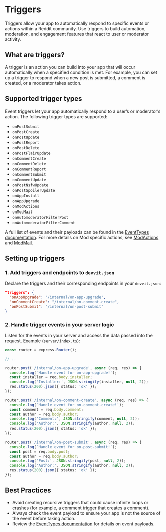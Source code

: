 # Triggers

Triggers allow your app to automatically respond to specific events or actions within a Reddit community. Use triggers to build automation, moderation, and engagement features that react to user or moderator activity.

## What are triggers?

A trigger is an action you can build into your app that will occur automatically when a specified condition is met. For example, you can set up a trigger to respond when a new post is submitted, a comment is created, or a moderator takes action.

## Supported trigger types

Event triggers let your app automatically respond to a user’s or moderator’s action. The following trigger types are supported:

- `onPostSubmit`
- `onPostCreate`
- `onPostUpdate`
- `onPostReport`
- `onPostDelete`
- `onPostFlairUpdate`
- `onCommentCreate`
- `onCommentDelete`
- `onCommentReport`
- `onCommentSubmit`
- `onCommentUpdate`
- `onPostNsfwUpdate`
- `onPostSpoilerUpdate`
- `onAppInstall`
- `onAppUpgrade`
- `onModActions`
- `onModMail`
- `onAutomoderatorFilterPost`
- `onAutomoderatorFilterComment`

A full list of events and their payloads can be found in the [EventTypes documentation](https://developers.reddit.com/docs/api/public-api/@devvit/namespaces/EventTypes/). For more details on Mod specific actions, see [ModActions](https://developers.reddit.com/docs/api/redditapi/models/interfaces/ModAction) and [ModMail](https://developers.reddit.com/docs/api/public-api/type-aliases/ModMailDefinition).

## Setting up triggers

### 1. Add triggers and endpoints to `devvit.json`

Declare the triggers and their corresponding endpoints in your `devvit.json`:

```json
"triggers": {
  "onAppUpgrade": "/internal/on-app-upgrade",
  "onCommentCreate": "/internal/on-comment-create",
  "onPostSubmit": "/internal/on-post-submit"
}
```

### 2. Handle trigger events in your server logic

Listen for the events in your server and access the data passed into the request. Example (`server/index.ts`):

```ts
const router = express.Router();

// ..

router.post('/internal/on-app-upgrade', async (req, res) => {
  console.log(`Handle event for on-app-upgrade!`);
  const installer = req.body.installer;
  console.log('Installer:', JSON.stringify(installer, null, 2));
  res.status(200).json({ status: 'ok' });
});

router.post('/internal/on-comment-create', async (req, res) => {
  console.log(`Handle event for on-comment-create!`);
  const comment = req.body.comment;
  const author = req.body.author;
  console.log('Comment:', JSON.stringify(comment, null, 2));
  console.log('Author:', JSON.stringify(author, null, 2));
  res.status(200).json({ status: 'ok' });
});

router.post('/internal/on-post-submit', async (req, res) => {
  console.log(`Handle event for on-post-submit!`);
  const post = req.body.post;
  const author = req.body.author;
  console.log('Post:', JSON.stringify(post, null, 2));
  console.log('Author:', JSON.stringify(author, null, 2));
  res.status(200).json({ status: 'ok' });
});
```

## Best Practices

- Avoid creating recursive triggers that could cause infinite loops or crashes (for example, a comment trigger that creates a comment).
- Always check the event payload to ensure your app is not the source of the event before taking action.
- Review the [EventTypes documentation](https://developers.reddit.com/docs/api/public-api/@devvit/namespaces/EventTypes/) for details on event payloads.
